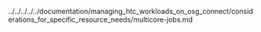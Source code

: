 ../../../../../documentation/managing_htc_workloads_on_osg_connect/considerations_for_specific_resource_needs/multicore-jobs.md